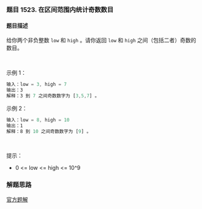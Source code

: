 ### 题目 1523. 在区间范围内统计奇数数目
#### 题目描述
给你两个非负整数 `low` 和 `high` 。请你返回 `low` 和 `high` 之间（包括二者）奇数的数目。

 

示例 1：

```js
输入：low = 3, high = 7
输出：3
解释：3 到 7 之间奇数数字为 [3,5,7] 。
```
示例 2：

```js
输入：low = 8, high = 10
输出：1
解释：8 到 10 之间奇数数字为 [9] 。
```
 

提示：

- 0 <= low <= high <= 10^9

### 解题思路
[官方题解](https://leetcode-cn.com/problems/count-odd-numbers-in-an-interval-range/solution/zai-qu-jian-fan-wei-nei-tong-ji-qi-shu-shu-mu-by-l/)